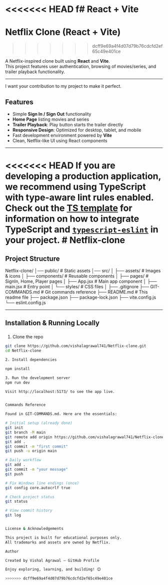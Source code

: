 <<<<<<< HEAD
f# React + Vite
=======
#  Netflix Clone (React + Vite)
>>>>>>> dcff9e69a4f4d07d79b76cdcfd2ef65c49e401ce

A Netflix-inspired clone built using **React** and **Vite**.  
This project features user authentication, browsing of movies/series, and trailer playback functionality.

---

I want your contribution to my project to make it perfect.

##  Features
-  Simple **Sign In / Sign Out** functionality  
-  **Home Page** listing movies and series  
-  **Trailer Playback**: Play button starts the trailer directly  
-  **Responsive Design**: Optimized for desktop, tablet, and mobile  
-  Fast development environment powered by **Vite**  
-  Clean, Netflix-like UI using React components

---

<<<<<<< HEAD
If you are developing a production application, we recommend using TypeScript with type-aware lint rules enabled. Check out the [TS template](https://github.com/vitejs/vite/tree/main/packages/create-vite/template-react-ts) for information on how to integrate TypeScript and [`typescript-eslint`](https://typescript-eslint.io) in your project.
#   N e t f l i x - c l o n e 
 
 
=======
##  Project Structure

Netflix-clone/
│── public/ # Static assets
│── src/
│ ├── assets/ # Images & icons
│ ├── components/ # Reusable components
│ ├── pages/ # SignIn, Home, Player pages
│ ├── App.jsx # Main app component
│ ├── main.jsx # Entry point
│ └── styles/ # CSS files
│
├── .gitignore
├── GIT-COMMANDS.md # Git commands reference
├── README.md # This readme file
├── package.json
├── package-lock.json
├── vite.config.js
└── eslint.config.js


---

##  Installation & Running Locally

### 

1. Clone the repo
```bash
git clone https://github.com/vishalagrawal741/Netflix-clone.git
cd Netflix-clone

2. Install dependencies

npm install

3. Run the development server
npm run dev

Visit http://localhost:5173/ to see the app live.


Commands Reference

Found in GIT-COMMANDS.md. Here are the essentials:

# Initial setup (already done)
git init
git branch -M main
git remote add origin https://github.com/vishalagrawal741/Netflix-clone.git
git add .
git commit -m "first commit"
git push -u origin main

# Daily workflow
git add .
git commit -m "your message"
git push

# Fix Windows line endings (once)
git config core.autocrlf true

# Check project status
git status

# View commit history
git log


License & Acknowledgements

This project is built for educational purposes only.
All trademarks and assets are owned by Netflix.

Author

Created by Vishal Agrawal – GitHub Profile

Enjoy exploring, learning, and building! 😊

>>>>>>> dcff9e69a4f4d07d79b76cdcfd2ef65c49e401ce